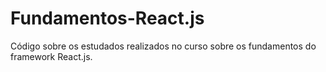 # Fundamentos-React.js
Código sobre os estudados realizados no curso sobre os fundamentos do framework React.js.
